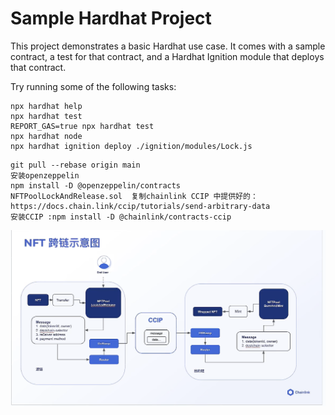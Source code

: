# Sample Hardhat Project

This project demonstrates a basic Hardhat use case. It comes with a sample contract, a test for that contract, and a Hardhat Ignition module that deploys that contract.

Try running some of the following tasks:

```shell
npx hardhat help
npx hardhat test
REPORT_GAS=true npx hardhat test
npx hardhat node
npx hardhat ignition deploy ./ignition/modules/Lock.js
```
```shell
git pull --rebase origin main
安装openzeppelin
npm install -D @openzeppelin/contracts
NFTPoolLockAndRelease.sol  复制chainlink CCIP 中提供好的：
https://docs.chain.link/ccip/tutorials/send-arbitrary-data
安装CCIP :npm install -D @chainlink/contracts-ccip
```
![alt text](ccip-示意图.png)
